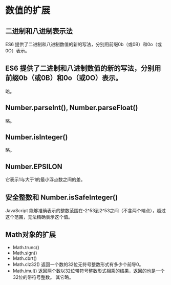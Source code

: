 # 数值的扩展
## 二进制和八进制表示法
ES6 提供了二进制和八进制数值的新的写法，分别用前缀0b（或0B）和0o（或0O）表示。

## ES6 提供了二进制和八进制数值的新的写法，分别用前缀0b（或0B）和0o（或0O）表示。
略。

## Number.parseInt(), Number.parseFloat() 
略。

## Number.isInteger()
略。

## Number.EPSILON
它表示1与大于1的最小浮点数之间的差。

## 安全整数和 Number.isSafeInteger() 
JavaScript 能够准确表示的整数范围在-2^53到2^53之间（不含两个端点），超过这个范围，无法精确表示这个值。

## Math对象的扩展
- Math.trunc()
- Math.sign() 
- Math.cbrt() 
- Math.clz32()  返回一个数的32位无符号整数形式有多少个前导0。
- Math.imul()   返回两个数以32位带符号整数形式相乘的结果，返回的也是一个32位的带符号整数。
其它略。






